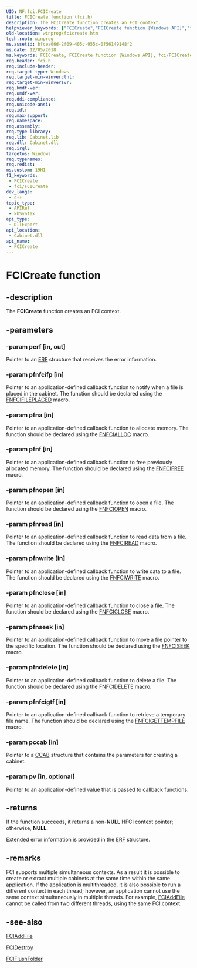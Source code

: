 ```yaml
---
UID: NF:fci.FCICreate
title: FCICreate function (fci.h)
description: The FCICreate function creates an FCI context.
helpviewer_keywords: ["FCICreate","FCICreate function [Windows API]","fci/FCICreate","winprog.fcicreate"]
old-location: winprog\fcicreate.htm
tech.root: winprog
ms.assetid: bfcea06d-2f09-405c-955c-0f56149148f2
ms.date: 12/05/2018
ms.keywords: FCICreate, FCICreate function [Windows API], fci/FCICreate, winprog.fcicreate
req.header: fci.h
req.include-header: 
req.target-type: Windows
req.target-min-winverclnt: 
req.target-min-winversvr: 
req.kmdf-ver: 
req.umdf-ver: 
req.ddi-compliance: 
req.unicode-ansi: 
req.idl: 
req.max-support: 
req.namespace: 
req.assembly: 
req.type-library: 
req.lib: Cabinet.lib
req.dll: Cabinet.dll
req.irql: 
targetos: Windows
req.typenames: 
req.redist: 
ms.custom: 19H1
f1_keywords:
 - FCICreate
 - fci/FCICreate
dev_langs:
 - c++
topic_type:
 - APIRef
 - kbSyntax
api_type:
 - DllExport
api_location:
 - Cabinet.dll
api_name:
 - FCICreate
---
```


# FCICreate function


## -description

The <b>FCICreate</b> function creates an FCI context.

## -parameters

### -param perf [in, out]

Pointer to an <a href="/windows/desktop/api/fdi_fci_types/ns-fdi_fci_types-erf">ERF</a> structure that receives the error information.

### -param pfnfcifp [in]

Pointer to an application-defined callback function to notify when a file is placed in the cabinet. The function should be declared using the <a href="/windows/desktop/api/fci/nf-fci-fnfcifileplaced">FNFCIFILEPLACED</a> macro.

### -param pfna [in]

Pointer to an application-defined callback function to allocate memory. The function should be declared using the <a href="/windows/desktop/api/fci/nf-fci-fnfcialloc">FNFCIALLOC</a> macro.

### -param pfnf [in]

Pointer to an application-defined callback function to free previously allocated memory. The function should be declared using the <a href="/windows/desktop/api/fci/nf-fci-fnfcifree">FNFCIFREE</a> macro.

### -param pfnopen [in]

Pointer to an application-defined callback function to open a file. The function should be declared using the <a href="/windows/desktop/api/fci/nf-fci-fnfciopen">FNFCIOPEN</a> macro.

### -param pfnread [in]

Pointer to an application-defined callback function to read data from a file. The function should be declared using the <a href="/windows/desktop/api/fci/nf-fci-fnfciread">FNFCIREAD</a> macro.

### -param pfnwrite [in]

Pointer to an application-defined callback function to write data to a file. The function should be declared using the <a href="/windows/desktop/api/fci/nf-fci-fnfciwrite">FNFCIWRITE</a> macro.

### -param pfnclose [in]

Pointer to an application-defined callback function to close a file. The function should be declared using the <a href="/windows/desktop/api/fci/nf-fci-fnfciclose">FNFCICLOSE</a> macro.

### -param pfnseek [in]

Pointer to an application-defined callback function to move a file pointer to the specific location. The function should be declared using the <a href="/windows/desktop/api/fci/nf-fci-fnfciseek">FNFCISEEK</a> macro.

### -param pfndelete [in]

Pointer to an application-defined callback function to delete a file. The function should be declared using the <a href="/windows/desktop/api/fci/nf-fci-fnfcidelete">FNFCIDELETE</a> macro.

### -param pfnfcigtf [in]

Pointer to an application-defined callback function to retrieve a temporary file name. The function should be declared using the <a href="/windows/desktop/api/fci/nf-fci-fnfcigettempfile">FNFCIGETTEMPFILE</a> macro.

### -param pccab [in]

Pointer to a <a href="/windows/desktop/api/fci/ns-fci-ccab">CCAB</a> structure that contains the parameters for creating a cabinet.

### -param pv [in, optional]

Pointer to an application-defined value that is passed to callback functions.

## -returns

If the function succeeds, it returns a non-<b>NULL</b> HFCI context pointer; otherwise, <b>NULL</b>.

Extended error information is provided in the <a href="/windows/desktop/api/fdi_fci_types/ns-fdi_fci_types-erf">ERF</a> structure.

## -remarks

FCI supports multiple simultaneous contexts. As a result it is possible to create or extract multiple cabinets at the same time within the same application. If the application is multithreaded, it is also possible to run a different context in each thread; however, an application cannot use the same context simultaneously in multiple threads. For example, <a href="/windows/desktop/api/fci/nf-fci-fciaddfile">FCIAddFile</a> cannot be called from two different threads, using the same FCI context.

## -see-also

<a href="/windows/desktop/api/fci/nf-fci-fciaddfile">FCIAddFile</a>



<a href="/windows/desktop/api/fci/nf-fci-fcidestroy">FCIDestroy</a>



<a href="/windows/desktop/api/fci/nf-fci-fciflushfolder">FCIFlushFolder</a>